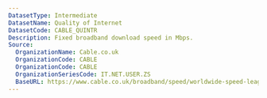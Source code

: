 ```yaml
---
DatasetType: Intermediate
DatasetName: Quality of Internet
DatasetCode: CABLE_QUINTR
Description: Fixed broadband download speed in Mbps.
Source:
  OrganizationName: Cable.co.uk
  OrganizationCode: CABLE
  OrganizationCode: CABLE
  OrganizationSeriesCode: IT.NET.USER.ZS
  BaseURL: https://www.cable.co.uk/broadband/speed/worldwide-speed-league/
---
```

